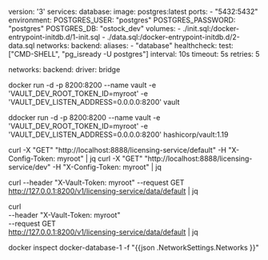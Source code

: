 
version: '3'
services:
  database:
    image: postgres:latest
    ports:
      - "5432:5432"
    environment:
      POSTGRES_USER: "postgres"
      POSTGRES_PASSWORD: "postgres"
      POSTGRES_DB:       "ostock_dev"
    volumes:
        - ./init.sql:/docker-entrypoint-initdb.d/1-init.sql
        - ./data.sql:/docker-entrypoint-initdb.d/2-data.sql
    networks:
      backend:
        aliases:
          - "database"
    healthcheck:
      test: ["CMD-SHELL", "pg_isready -U postgres"]
      interval: 10s
      timeout: 5s
      retries: 5

networks:
  backend:
    driver: bridge
	
	
	
docker run -d -p 8200:8200 --name vault -e 'VAULT_DEV_ROOT_TOKEN_ID=myroot' -e 'VAULT_DEV_LISTEN_ADDRESS=0.0.0.0:8200' vault

ddocker run -d -p 8200:8200 --name vault -e 'VAULT_DEV_ROOT_TOKEN_ID=myroot' -e 'VAULT_DEV_LISTEN_ADDRESS=0.0.0.0:8200' hashicorp/vault:1.19


curl -X "GET" "http://localhost:8888/licensing-service/default" -H "X-Config-Token: myroot" | jq
curl -X "GET" "http://localhost:8888/licensing-service/dev" -H "X-Config-Token: myroot" | jq



curl --header "X-Vault-Token: myroot" --request GET http://127.0.0.1:8200/v1/licensing-service/data/default | jq


curl \
  --header "X-Vault-Token: myroot" \
  --request GET \
  http://127.0.0.1:8200/v1/licensing-service/data/default | jq


docker inspect docker-database-1  -f "{{json .NetworkSettings.Networks }}"
